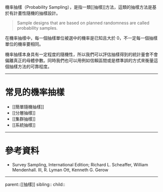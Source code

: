 機率抽樣（Probability Sampling），是指一類[[抽樣]]方法，這類的抽樣方法是基於有計畫性隨機的抽樣設計。

>Sample designs that are based on planned randomness are called probability samples.

在機率抽樣中，每一個抽樣單位被選中的機率是已知且大於 0，不一定每一個抽樣單位的機率要相同。

機率抽樣本身具有一定程度的隨機性，所以我們可以評估抽樣得到的統計量會不會偏離真正的母體參數。同時我們也可以用例如信賴區間或是標準誤的方式來衡量這個抽樣方法的可靠程度。
- - -
# 常見的機率抽樣
- [[簡單隨機抽樣]]
- [[分層抽樣]]
- [[集群抽樣]]
- [[系統抽樣]]
- - -
# 參考資料
- Survey Sampling, International Edition; Richard L. Scheaffer, William Mendenhall. III, R. Lyman Ott, Kenneth G. Gerow
- - -
parent::[[抽樣]]
sibling::
child::